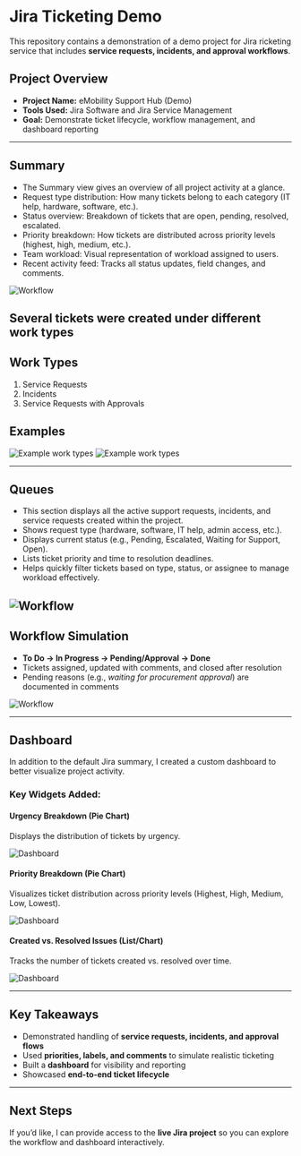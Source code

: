 # Jira Ticketing Demo

This repository contains a demonstration of a demo project for Jira ricketing service that includes **service requests, incidents, and approval workflows**. 


## Project Overview
- **Project Name:** eMobility Support Hub (Demo)
- **Tools Used:** Jira Software and Jira Service Management
- **Goal:** Demonstrate ticket lifecycle, workflow management, and dashboard reporting

---

## Summary

- The Summary view gives an overview of all project activity at a glance.
- Request type distribution: How many tickets belong to each category (IT help, hardware, software, etc.).
- Status overview: Breakdown of tickets that are open, pending, resolved, escalated.
- Priority breakdown: How tickets are distributed across priority levels (highest, high, medium, etc.).
- Team workload: Visual representation of workload assigned to users.
- Recent activity feed: Tracks all status updates, field changes, and comments.

![Workflow](Sumnew.png)

## Several tickets were created under different **work types**

## Work Types
1. Service Requests
2. Incidents
3. Service Requests with Approvals
  
## Examples

![Example work types](sr1.png)
![Example work types](sr2.png)

---

## Queues

- This section displays all the active support requests, incidents, and service requests created within the project.
- Shows request type (hardware, software, IT help, admin access, etc.).
- Displays current status (e.g., Pending, Escalated, Waiting for Support, Open).
- Lists ticket priority and time to resolution deadlines.
- Helps quickly filter tickets based on type, status, or assignee to manage workload effectively.

![Workflow](Qeues.png)
---

## Workflow Simulation
- **To Do → In Progress → Pending/Approval → Done**
- Tickets assigned, updated with comments, and closed after resolution
- Pending reasons (e.g., *waiting for procurement approval*) are documented in comments

![Workflow](wornew.png)

---

## Dashboard

In addition to the default Jira summary, I created a custom dashboard to better visualize project activity.

### Key Widgets Added:

#### Urgency Breakdown (Pie Chart)

Displays the distribution of tickets by urgency.

![Dashboard](u.png)

#### Priority Breakdown (Pie Chart)

Visualizes ticket distribution across priority levels (Highest, High, Medium, Low, Lowest).

![Dashboard](p.png)

#### Created vs. Resolved Issues (List/Chart)

Tracks the number of tickets created vs. resolved over time.

![Dashboard](c.png)

---

## Key Takeaways
- Demonstrated handling of **service requests, incidents, and approval flows**
- Used **priorities, labels, and comments** to simulate realistic ticketing
- Built a **dashboard** for visibility and reporting
- Showcased **end-to-end ticket lifecycle**

---

## Next Steps
If you’d like, I can provide access to the **live Jira project** so you can explore the workflow and dashboard interactively.

